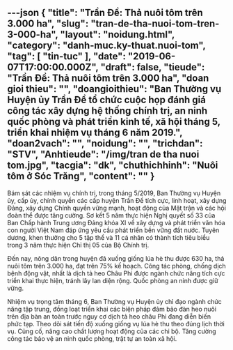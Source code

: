 ---json
{
    "title": "Trần Đề: Thả nuôi tôm trên 3.000 ha",
    "slug": "tran-de-tha-nuoi-tom-tren-3-000-ha",
    "layout": "noidung.html",
    "category": "danh-muc.ky-thuat.nuoi-tom",
    "tag": [
        "tin-tuc"
    ],
    "date": "2019-06-07T17:00:00.000Z",
    "draft": false,
    "tieude": "Trần Đề: Thả nuôi tôm trên 3.000 ha",
    "doan gioi thieu": "",
    "doangioithieu": "Ban Thường vụ Huyện ủy Trần Đề tổ chức cuộc họp đánh giá công tác xây dựng hệ thống chính trị, an ninh quốc phòng và phát triển kinh tế, xã hội tháng 5, triển khai nhiệm vụ tháng 6 năm 2019.",
    "doan2vach": "",
    "noidung": "",
    "trichdan": "STV",
    "Anhtieude": "/img/tran de tha nuoi tom.jpg",
    "tacgia": "dk",
    "chuthichhinh": "Nuôi tôm ở Sóc Trăng",
    "__content__": ""
}
---
<p>B&aacute;m s&aacute;t c&aacute;c nhiệm vụ ch&iacute;nh trị, trong th&aacute;ng 5/2019, Ban Thường vụ Huyện ủy, cấp ủy, ch&iacute;nh quyền c&aacute;c cấp huyện Trần Đề t&iacute;ch cực, linh hoạt, x&acirc;y dựng Đảng, x&acirc;y dựng Ch&iacute;nh quyền vững mạnh, hoạt động của Mặt trận v&agrave; c&aacute;c hội đo&agrave;n thể được tăng cường. Sơ kết 5 năm thực hiện Nghị quyết số 33 của Ban Chấp h&agrave;nh Trung ương Đảng kh&oacute;a XI về x&acirc;y dựng v&agrave; ph&aacute;t triển văn h&oacute;a con người Việt Nam đ&aacute;p ứng y&ecirc;u cầu ph&aacute;t triển bền vững đất nước. Tuy&ecirc;n dương, khen thưởng cho 5 tập thể v&agrave; 11 c&aacute; nh&acirc;n c&oacute; th&agrave;nh t&iacute;ch ti&ecirc;u biểu trong 3 năm thực hiện Chỉ thị 05 của Bộ Ch&iacute;nh trị.</p>

<p>Đến nay, n&ocirc;ng d&acirc;n trong huyện đ&atilde; xuống giống l&uacute;a h&egrave; thu được 630 ha, thả nu&ocirc;i t&ocirc;m tr&ecirc;n 3.000 ha, đạt tr&ecirc;n 75% kế hoạch. C&ocirc;ng t&aacute;c ph&ograve;ng, chống dịch bệnh động vật, nhất l&agrave; dịch tả heo Ch&acirc;u Phi được ng&agrave;nh chức năng t&iacute;ch cực triển khai thực hiện, tr&aacute;nh l&acirc;y lan diện rộng. Quốc ph&ograve;ng an ninh được giữ vững.</p>

<p>Nhiệm vụ trọng t&acirc;m th&aacute;ng 6, Ban Thường vụ Huyện ủy chỉ đạo ng&agrave;nh chức năng tập trung, đồng loạt triển khai c&aacute;c biện ph&aacute;p đảm bảo đ&agrave;n heo nu&ocirc;i tr&ecirc;n địa b&agrave;n an to&agrave;n trước nguy cơ dịch tả heo ch&acirc;u Phi đang diễn biến phức tạp. Theo d&otilde;i s&aacute;t tiến độ xuống giống vụ l&uacute;a h&egrave; thu theo đ&uacute;ng lịch thời vụ. Củng cố, n&acirc;ng cao chất lượng hoạt động của c&aacute;c chi bộ. Tăng cường c&ocirc;ng t&aacute;c bảo vệ an ninh quốc ph&ograve;ng, trật tự an to&agrave;n x&atilde; hội.</p>
